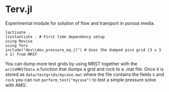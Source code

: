 # Terv.jl

Experimental module for solution of flow and transport in porous media.

```
]activate .
]instantiate . # First time dependency setup
using Revise
using Terv
include("dev\\dev_pressure_eq.jl") # Uses the dumped pico grid (3 x 3 x 1) from MRST
```

You can dump more test grids by using MRST together with the `writeMRSTData.m` function that dumps a grid and rock to a .mat file. Once it is stored as `data/testgrids/mycase.mat` where the file contains the fields `G` and `rock` you can run `perform_test("mycase")` to test a simple pressure solve with AMG.